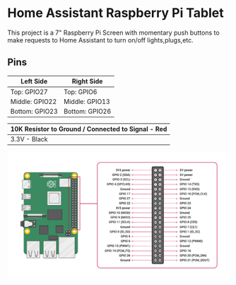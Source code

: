 # Home Assistant Raspberry Pi Tablet
This project is a 7" Raspberry Pi Screen with momentary push buttons to make requests to Home Assistant to turn on/off lights,plugs,etc.

## Pins
| Left Side      | Right Side      |
|----------------|----------------|
| Top: GPIO27    | Top: GPIO6      |
| Middle: GPIO22 | Middle: GPIO13  |
| Bottom: GPIO23 | Bottom: GPIO26  |

| 10K Resistor to Ground / Connected to Signal - Red |
|---------------------------------------------------|
| 3.3V - Black                                      |

![pins](./images/raspberry_pi_pinout.png)